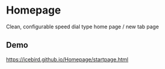 # Homepage
Clean, configurable speed dial type home page / new tab page

## Demo
https://icebird.github.io/Homepage/startpage.html